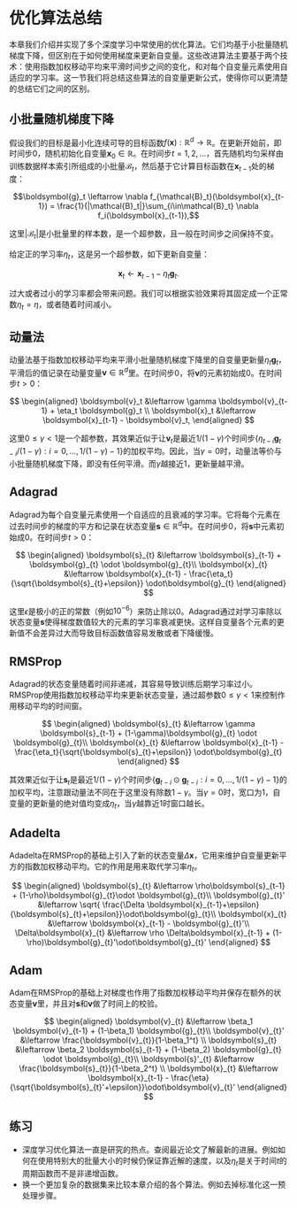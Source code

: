 # 优化算法总结

本章我们介绍并实现了多个深度学习中常使用的优化算法。它们均基于小批量随机梯度下降，但区别在于如何使用梯度来更新自变量。这些改进算法主要基于两个技术：使用指数加权移动平均来平滑时间步之间的变化，和对每个自变量元素使用自适应的学习率。这一节我们将总结这些算法的自变量更新公式，使得你可以更清楚的总结它们之间的区别。

## 小批量随机梯度下降

假设我们的目标是最小化连续可导的目标函数$f(\boldsymbol{x}):\mathbb{R}^d \rightarrow \mathbb{R}$。在更新开始前，即时间步$0$，随机初始化自变量$\boldsymbol{x}_{0}\in \mathbb{R}$。在时间步$t=1,2,\ldots$，首先随机均匀采样由训练数据样本索引所组成的小批量$\mathcal{B}_t$，然后基于它计算目标函数在$\boldsymbol{x}_{t-1}$处的梯度：

$$\boldsymbol{g}_t \leftarrow \nabla f_{\mathcal{B}_t}(\boldsymbol{x}_{t-1}) = \frac{1}{|\mathcal{B}_t|}\sum_{i\in\mathcal{B}_t} \nabla f_i(\boldsymbol{x}_{t-1}),$$

这里$|\mathcal{B}_t|$是小批量里的样本数，是一个超参数，且一般在时间步之间保持不变。

给定正的学习率$\eta_t$，这是另一个超参数，如下更新自变量：

$$\boldsymbol{x}_t \leftarrow \boldsymbol{x}_{t-1} - \eta_t \boldsymbol{g}_t.$$

过大或者过小的学习率都会带来问题。我们可以根据实验效果将其固定成一个正常数$\eta_t=\eta$，或者随着时间减小。


## 动量法

动量法基于指数加权移动平均来平滑小批量随机梯度下降里的自变量更新量$\eta_t \boldsymbol{g}_t$，平滑后的值记录在动量变量$\boldsymbol{v}\in\mathbb{R}^d$里。在时间步$0$，将$\boldsymbol{v}$的元素初始成0。在时间步$t>0$：

$$
\begin{aligned}
\boldsymbol{v}_t &\leftarrow \gamma \boldsymbol{v}_{t-1} + \eta_t \boldsymbol{g}_t \\
\boldsymbol{x}_t &\leftarrow \boldsymbol{x}_{t-1} - \boldsymbol{v}_t,
\end{aligned}
$$

这里$0\le \gamma < 1$是一个超参数，其效果近似于让$\boldsymbol{v}_t$是最近$1/(1-\gamma)$个时间步$\{\eta_{t-i} \boldsymbol{g}_{t-i}/(1-\gamma): i=0,\ldots, 1/(1-\gamma)-1\}$的加权平均。因此，当$\gamma=0$时，动量法等价与小批量随机梯度下降，即没有任何平滑。而$\gamma$越接近1，更新量越平滑。

## Adagrad

Adagrad为每个自变量元素使用一个自适应的且衰减的学习率。它将每个元素在过去时间步的梯度的平方和记录在状态变量$\boldsymbol{s}\in \mathbb{R}^d$中。在时间步$0$，将$\boldsymbol{s}$中元素初始成0。在时间步$t>0$：

$$
\begin{aligned}
\boldsymbol{s}_{t} &\leftarrow \boldsymbol{s}_{t-1} + \boldsymbol{g}_{t} \odot \boldsymbol{g}_{t}\\
\boldsymbol{x}_{t} &\leftarrow \boldsymbol{x}_{t-1} - \frac{\eta_t}{\sqrt{\boldsymbol{s}_{t}+\epsilon}} \odot\boldsymbol{g}_{t}
\end{aligned}
$$

这里$\epsilon$是极小的正的常数（例如$10^{-6}$）来防止除以0。Adagrad通过对学习率除以状态变量$\boldsymbol{s}$使得梯度数值较大的元素的学习率衰减更快。这样自变量各个元素的更新值不会差异过大而导致目标函数值容易发散或者下降缓慢。


## RMSProp

Adagrad的状态变量随着时间非递减，其容易导致训练后期学习率过小。RMSProp使用指数加权移动平均来更新状态变量，通过超参数$0\le\gamma< 1$来控制作用移动平均的时间窗。

$$
\begin{aligned}
\boldsymbol{s}_{t} &\leftarrow \gamma \boldsymbol{s}_{t-1} + (1-\gamma)\boldsymbol{g}_{t} \odot \boldsymbol{g}_{t}\\
\boldsymbol{x}_{t} &\leftarrow \boldsymbol{x}_{t-1} - \frac{\eta_t}{\sqrt{\boldsymbol{s}_{t}+\epsilon}} \odot\boldsymbol{g}_{t}
\end{aligned}
$$

其效果近似于让$\boldsymbol{s}_t$是最近$1/(1-\gamma)$个时间步$\{\boldsymbol{g}_{t-i} \odot \boldsymbol{g}_{t-i}: i=0,\ldots, 1/(1-\gamma)-1\}$的加权平均，注意跟动量法不同在于这里没有除数$1-\gamma$。当$\gamma=0$时，宽口为1，自变量的更新量的绝对值均变成$\eta_t$，当$\gamma$越靠近$1$时窗口越长。

## Adadelta

Adadelta在RMSProp的基础上引入了新的状态变量$\Delta\boldsymbol{x}$，它用来维护自变量更新平方的指数加权移动平均。它的作用是用来取代学习率$\eta_t$。

$$
\begin{aligned}
\boldsymbol{s}_{t} &\leftarrow \rho\boldsymbol{s}_{t-1} + (1-\rho)\boldsymbol{g}_{t}\odot \boldsymbol{g}_{t}\\
\boldsymbol{g}_{t}' &\leftarrow \sqrt{ \frac{\Delta \boldsymbol{x}_{t-1}+\epsilon}{\boldsymbol{s}_{t}+\epsilon}}\odot\boldsymbol{g}_{t}\\
\boldsymbol{x}_{t} &\leftarrow \boldsymbol{x}_{t-1} - \boldsymbol{g}_{t}'\\
\Delta\boldsymbol{x}_{t} &\leftarrow \rho \Delta\boldsymbol{x}_{t-1} + (1-\rho)\boldsymbol{g}_{t}'\odot\boldsymbol{g}_{t}'
\end{aligned}
$$

## Adam

Adam在RMSProp的基础上对梯度也作用了指数加权移动平均并保存在额外的状态变量$\boldsymbol{v}$里，并且对$\boldsymbol{s}$和$\boldsymbol{v}$做了时间上的校验。

$$
\begin{aligned}
\boldsymbol{v}_{t} &\leftarrow \beta_1 \boldsymbol{v}_{t-1} + (1-\beta_1) \boldsymbol{g}_{t}\\
\boldsymbol{v}_{t}' &\leftarrow \frac{\boldsymbol{v}_{t}}{1-\beta_1^t} \\
\boldsymbol{s}_{t} &\leftarrow \beta_2 \boldsymbol{s}_{t-1} + (1-\beta_2) \boldsymbol{g}_{t} \odot \boldsymbol{g}_{t}\\
\boldsymbol{s}'_{t} &\leftarrow \frac{\boldsymbol{s}_{t}}{1-\beta_2^t} \\
\boldsymbol{x}_{t} &\leftarrow \boldsymbol{x}_{t-1} - \frac{\eta}{\sqrt{\boldsymbol{s}_{t}'+\epsilon}}\odot\boldsymbol{v}_{t}'
\end{aligned}
$$

## 练习

- 深度学习优化算法一直是研究的热点。查阅最近论文了解最新的进展。例如如何在使用特别大的批量大小的时候仍保证靠近解的速度，以及$\eta_t$是关于时间$t$的周期函数而不是非递增函数。
- 换一个更加复杂的数据集来比较本章介绍的各个算法。例如去掉标准化这一预处理步骤。
